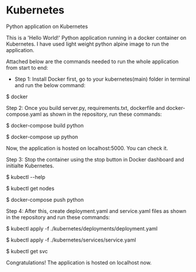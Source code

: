 # Kubernetes
Python application on Kubernetes

This is a 'Hello World!' Python application running in a docker container on Kubernetes. I have used light weight python alpine image to run the application.

Attached below are the commands needed to run the whole application from start to end:

- Step 1: Install Docker first, go to your kubernetes(main) folder in terminal and run the below command:

$ docker


Step 2: Once you build server.py, requirements.txt, dockerfile and docker-compose.yaml as shown in the repository, run these commands: 

$ docker-compose build python

$ docker-compose up python

Now, the application is hosted on localhost:5000. You can check it.


Step 3: Stop the container using the stop button in Docker dashboard and initialte Kubernetes.

$ kubectl --help 

$ kubectl get nodes

$ docker-compose push python


Step 4: After this, create deployment.yaml and service.yaml files as shown in the repository and run these commands:

$ kubectl apply -f ./kubernetes/deployments/deployment.yaml

$ kubectl apply -f ./kubernetes/services/service.yaml

$ kubectl get svc


Congratulations! The application is hosted on localhost now. 
